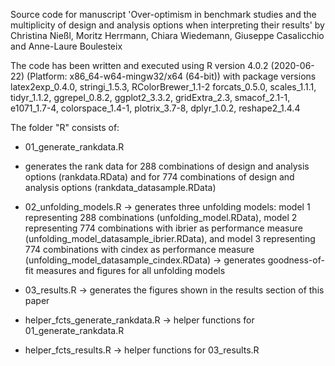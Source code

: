 Source code for manuscript 'Over-optimism in benchmark studies and the multiplicity of design and analysis options when interpreting their results'
by Christina Nießl, Moritz Herrmann, Chiara Wiedemann, Giuseppe Casalicchio and Anne-Laure Boulesteix

The code has been written and executed using R version 4.0.2 (2020-06-22) (Platform: x86_64-w64-mingw32/x64 (64-bit))
with package versions latex2exp_0.4.0, stringi_1.5.3, RColorBrewer_1.1-2 forcats_0.5.0, scales_1.1.1,      
tidyr_1.1.2, ggrepel_0.8.2, ggplot2_3.3.2, gridExtra_2.3, smacof_2.1-1, e1071_1.7-4, colorspace_1.4-1,
plotrix_3.7-8, dplyr_1.0.2, reshape2_1.4.4 


The folder "R" consists of:
- 01_generate_rankdata.R
 -  generates the rank data for 288 combinations of design and analysis options (rankdata.RData) and
for 774 combinations of design and analysis options (rankdata_datasample.RData)

- 02_unfolding_models.R
-> generates three unfolding models: model 1 representing 288 combinations (unfolding_model.RData),
model 2 representing 774 combinations with ibrier as performance measure (unfolding_model_datasample_ibrier.RData),
and model 3 representing 774 combinations with cindex as performance measure (unfolding_model_datasample_cindex.RData)
-> generates goodness-of-fit measures and figures for all unfolding models

- 03_results.R 
-> generates the figures shown in the results section of this paper

- helper_fcts_generate_rankdata.R
-> helper functions for 01_generate_rankdata.R

- helper_fcts_results.R
-> helper functions for 03_results.R

